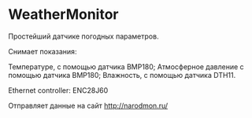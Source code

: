 WeatherMonitor
==============

Простейший датчике погодных параметров.

Снимает показания:

Температуре, с помощью датчика BMP180;
Атмосферное давление с помощью датчика  BMP180;
Влажность, с помощью датчика DTH11.

Ethernet controller: ENC28J60

Отправляет данные на сайт http://narodmon.ru/
